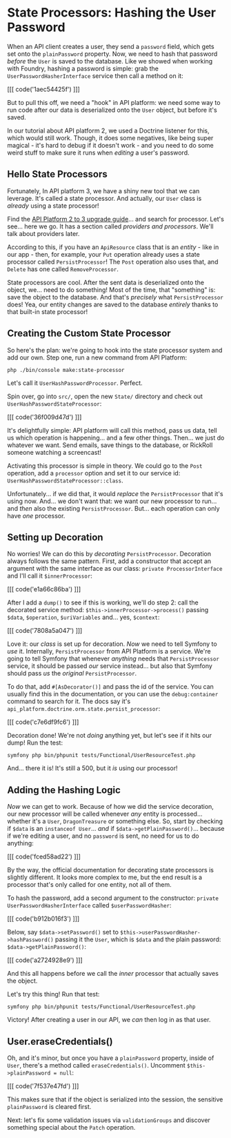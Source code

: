 # State Processors: Hashing the User Password

When an API client creates a user, they send a `password` field, which gets set onto
the `plainPassword` property. Now, we need to hash that password *before* the `User`
is saved to the database. Like we showed when working with Foundry, hashing a
password is simple: grab the `UserPasswordHasherInterface` service then call a
method on it:

[[[ code('1aec54425f') ]]]

But to pull this off, we need a "hook" in API platform: we need some way to run
code after our data is deserialized onto the `User` object, but before it's saved.

In our tutorial about API platform 2, we used a Doctrine listener for this,
which would still work. Though, it does some negatives, like being super
magical - it's hard to debug if it doesn't work - and you need to do some weird
stuff to make sure it runs when *editing* a user's password.

## Hello State Processors

Fortunately, In API platform 3, we have a shiny new tool that we can leverage.
It's called a state processor. And actually, our `User` class is *already* using
a state processor!

Find the [API Platform 2 to 3 upgrade guide](https://api-platform.com/docs/core/upgrade-guide/)...
and search for processor. Let's see... here we go. It has a section called
*providers and processors*. We'll talk about providers later.

According to this, if you have an `ApiResource` class that is an *entity* - like
in our app - then, for example, your `Put` operation already uses a state processor
called `PersistProcessor`! The `Post` operation also uses that, and `Delete` has
one called `RemoveProcessor`.

State processors are cool. After the sent data is deserialized onto the
object, we... need to do something! Most of the time, that "something" is: save
the object to the database. And that's *precisely* what `PersistProcessor` does!
Yea, our entity changes are saved to the database *entirely* thanks to that
built-in state processor!

## Creating the Custom State Processor

So here's the plan: we're going to hook into the state processor system and add
our own. Step one, run a new command from API Platform:

```terminal
php ./bin/console make:state-processor
```

Let's call it `UserHashPasswordProcessor`. Perfect.

Spin over, go into `src/`, open the new `State/` directory and check out
`UserHashPasswordStateProcessor`:

[[[ code('36f009d47d') ]]]

It's delightfully simple: API platform will call this method, pass us data,
tell us which operation is happening... and a few other things. Then...
we just do whatever we want. Send emails, save things to the database,
or RickRoll someone watching a screencast!

Activating this processor is simple in theory. We could go to the `Post` operation,
add a `processor` option and set it to our service id: `UserHashPasswordStateProcessor::class`.

Unfortunately... if we did that, it would *replace* the `PersistProcessor` that
it's using now. And... we don't want that: we want our new processor to run...
and *then* also the existing `PersistProcessor`. But... each operation can only
have *one* processor.

## Setting up Decoration

No worries! We can do this by *decorating* `PersistProcessor`. Decoration
always follows the same pattern. First, add a constructor that accept an argument
with the same interface as our class: `private ProcessorInterface` and I'll
call it `$innerProcessor`:

[[[ code('e1a66c86ba') ]]]

After I add a `dump()` to see if this is working, we'll do step 2: call the decorated
service method: `$this->innerProcessor->process()` passing `$data`, `$operation`,
`$uriVariables` and... yes, `$context`:

[[[ code('7808a5a047') ]]]

Love it: our *class* is set up for decoration. *Now* we need to tell Symfony
to *use* it. Internally, `PersistProcessor` from API Platform is a service.
We're going to tell Symfony that whenever *anything* needs that `PersistProcessor`
service, it should be passed *our* service instead... but also that Symfony should
pass *us* the *original* `PersistProcessor`.

To do that, add `#[AsDecorator()]` and pass the id of the service. You can usually
find this in the documentation, or you can use the `debug:container` command to
search for it. The docs say it's `api_platform.doctrine.orm.state.persist_processor`:

[[[ code('c7e6df9fc6') ]]]

Decoration done! We're not *doing* anything yet, but let's see if it hits our
dump! Run the test:

```terminal-silent
symfony php bin/phpunit tests/Functional/UserResourceTest.php
```

And... there it is! It's still a 500, but it *is* using our processor!

## Adding the Hashing Logic

*Now* we can get to work. Because of how we did the service decoration, our new
processor will be called whenever *any* entity is processed... whether it's
a `User`, `DragonTreasure` or something else. So, start by checking if `$data` is
an `instanceof User`... *and* if `$data->getPlainPassword()`... because if we're
editing a user, and no `password` is sent, no need for us to do anything:

[[[ code('fced58ad22') ]]]

By the way, the official documentation for decorating state processors is slightly
different. It looks more complex to me, but the end result is a processor that's
only called for one entity, not all of them.

To hash the password, add a second argument to the constructor:
`private UserPasswordHasherInterface` called `$userPasswordHasher`:

[[[ code('b912b016f3') ]]]

Below, say `$data->setPassword()` set to `$this->userPasswordHasher->hashPassword()`
passing it the `User`, which is `$data` and the plain password: `$data->getPlainPassword()`:

[[[ code('a2724928e9') ]]]

And this all happens before we call the *inner* processor that actually saves the
object.

Let's try this thing! Run that test:

```terminal-silent
symfony php bin/phpunit tests/Functional/UserResourceTest.php
```

Victory! After creating a user in our API, we *can* then log in as that user.

## User.eraseCredentials()

Oh, and it's minor, but once you have a `plainPassword` property, inside of `User`,
there's a method called `eraseCredentials()`. Uncomment `$this->plainPassword = null`:

[[[ code('7f537e47fd') ]]]

This makes sure that if the object is serialized into the session, the
sensitive `plainPassword` is cleared first.

Next: let's fix some validation issues via `validationGroups` and discover
something special about the `Patch` operation.

